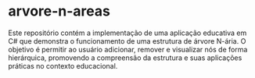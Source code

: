 # arvore-n-areas
Este repositório contém a implementação de uma aplicação educativa em C# que demonstra o funcionamento de uma estrutura de árvore N-ária. O objetivo é permitir ao usuário adicionar, remover e visualizar nós de forma hierárquica, promovendo a compreensão da estrutura e suas aplicações práticas no contexto educacional.
